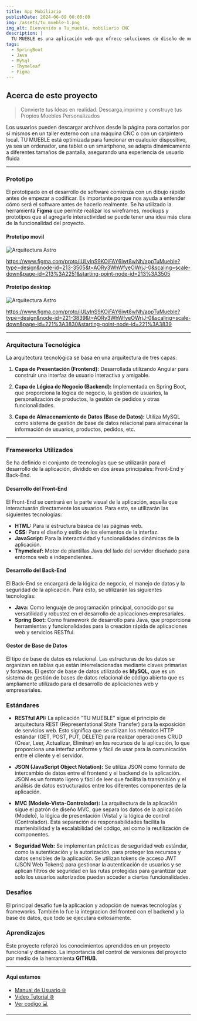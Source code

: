 ```yaml
---
title: App Mobiliario
publishDate: 2024-06-09 00:00:00
img: /assets/tu_mueble-1.png
img_alt: Bienvenido a Tu_mueble, mobiliario CNC
description: |
  TU MUEBLE es una aplicación web que ofrece soluciones de diseño de muebles para ser armados en casa. Permite a los usuarios buscar, personalizar y descargar mobiliario digital de manera intuitiva y sencilla.
tags:
  - SpringBoot
  - Java
  - MySql
  - Thymeleaf
  - Figma
---
```



## Acerca de este proyecto

> Convierte tus Ideas en realidad.   Descarga,imprime y construye tus Propios Muebles Personalizados

Los usuarios pueden descargar archivos desde la página para cortarlos por sí mismos en un taller externo con una máquina CNC o con un carpintero local.
TU MUEBLE está optimizada para funcionar en cualquier dispositivo, ya sea un ordenador, una tablet o un smartphone, se adapta dinámicamente a diferentes tamaños de pantalla, asegurando una experiencia de usuario fluida

---

### Prototipo
El prototipado en el desarrollo de software comienza con un dibujo rápido antes de empezar a codificar. Es importante porque nos ayuda a entender cómo será el software antes de hacerlo realmente.
Se ha utilizado la herramienta **Figma** que permite realizar los wireframes, mockups y prototipos que al agregarle interactividad se puede tener una idea más clara de la funcionalidad del proyecto.

#### Prototipo movil
![Arquitectura Astro](/assets/prot-movil.png)

https://www.figma.com/proto/iULylnS9KOiFAY6iwt8wNh/appTuMueble?type=design&node-id=213-3505&t=AORy3WhWfyeOWrjJ-0&scaling=scale-down&page-id=213%3A2251&starting-point-node-id=213%3A3505


#### Prototipo desktop
![Arquitectura Astro](/assets/prot-desktop.png)

https://www.figma.com/proto/iULylnS9KOiFAY6iwt8wNh/appTuMueble?type=design&node-id=221-3839&t=AORy3WhWfyeOWrjJ-0&scaling=scale-down&page-id=221%3A3830&starting-point-node-id=221%3A3839

---

### Arquitectura Tecnológica

La arquitectura tecnológica se basa en una arquitectura de tres capas:
1. **Capa de Presentación (Frontend):** Desarrollada utilizando Angular para construir una
interfaz de usuario interactiva y amigable.

2. **Capa de Lógica de Negocio (Backend):** Implementada en Spring Boot, que proporciona
la lógica de negocio, la gestión de usuarios, la personalización de productos, la gestión de pedidos
y otras funcionalidades.

3. **Capa de Almacenamiento de Datos (Base de Datos):** Utiliza MySQL como sistema de
gestión de base de datos relacional para almacenar la información de usuarios, productos,
pedidos, etc.

----

### Frameworks Utilizados
Se ha definido el conjunto de tecnologías que se utilizarán para el desarrollo de la
aplicación, dividido en dos áreas principales: Front-End y Back-End.

#### Desarrollo del Front-End
El Front-End se centrará en la parte visual de la aplicación, aquella que interactuarán
directamente los usuarios. Para esto, se utilizarán las siguientes tecnologías:
- **HTML:** Para la estructura básica de las páginas web.
- **CSS:** Para el diseño y estilo de los elementos de la interfaz.
- **JavaScript:** Para la interactividad y funcionalidades dinámicas de la aplicación.
- **Thymeleaf:** Motor de plantillas Java del lado del servidor diseñado para entornos web e independientes. 

#### Desarrollo del Back-End
El Back-End se encargará de la lógica de negocio, el manejo de datos y la seguridad de la
aplicación. Para esto, se utilizarán las siguientes tecnologías:

- **Java:** Como lenguaje de programación principal, conocido por su versatilidad y robustez
en el desarrollo de aplicaciones empresariales.
- **Spring Boot:** Como framework de desarrollo para Java, que proporciona
herramientas y funcionalidades para la creación rápida de aplicaciones web y servicios RESTful. 

#### Gestor de Base de Datos
El tipo de base de datos es relacional. Las estructuras de los datos se organizan en tablas
que están interrelacionadas mediante claves primarias y foráneas.
El gestor de base de datos utilizado es **MySQL,** que es un sistema de gestión de bases
de datos relacional de código abierto que es ampliamente utilizado para el desarrollo de
aplicaciones web y empresariales. 


### Estándares
- **RESTful API:** La aplicación "TU MUEBLE" sigue el principio de arquitectura REST
(Representational State Transfer) para la exposición de servicios web. Esto
significa que se utilizan los métodos HTTP estándar (GET, POST, PUT, DELETE)
para realizar operaciones CRUD (Crear, Leer, Actualizar, Eliminar) en los recursos
de la aplicación, lo que proporciona una interfaz uniforme y fácil de usar para la
comunicación entre el cliente y el servidor.

- **JSON (JavaScript Object Notation):** Se utiliza JSON como formato de intercambio
de datos entre el frontend y el backend de la aplicación. JSON es un formato ligero
y fácil de leer que facilita la transmisión y el análisis de datos estructurados entre
los diferentes componentes de la aplicación.

- **MVC (Modelo-Vista-Controlador):** La arquitectura de la aplicación sigue el patrón
de diseño MVC, que separa los datos de la aplicación (Modelo), la lógica de
presentación (Vista) y la lógica de control (Controlador). Esta separación de
responsabilidades facilita la mantenibilidad y la escalabilidad del código, así como
la reutilización de componentes.

- **Seguridad Web:** Se implementan prácticas de seguridad web estándar, como la
autenticación y la autorización, para proteger los recursos y datos sensibles de la
aplicación. Se utilizan tokens de acceso JWT (JSON Web Tokens) para gestionar
la autenticación de usuarios y se aplican filtros de seguridad en las rutas protegidas
para garantizar que solo los usuarios autorizados puedan acceder a ciertas
funcionalidades.

 
### Desafíos
El principal desafío fue la aplicacion y adopción de nuevas tecnologías y frameworks. También lo fue la integracion del fronted con el backend y la base de datos, que todo se ejecutara exitosamente.

### Aprendizajes
Este proyecto reforzó los conocimientos aprendidos en un proyecto funcional y dinamico. La importancia del control de versiones del proyecto por medio de la herramienta **GITHUB**.

---

#### Aqui estamos

- <a href=" https://yasmintorresdesign.my.canva.site/manual-usuario-web-store">Manual de Usuario 🌐 </a>
- <a href=" https://www.youtube.com/watch?v=wand9VRd6y0">Video Tutorial 🌐 </a>
- <a href="https://github.com/YasminTorresDesign/web-store">Ver codigo 💻 </a>

---
 
